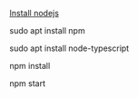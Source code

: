 [Install nodejs](https://nodejs.org/en/download/package-manager/#debian-and-ubuntu-based-linux-distributions)  

sudo apt install npm

sudo apt install node-typescript

npm install 

npm start
